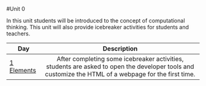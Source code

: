 #Unit 0

In this unit students will be introduced to the concept of computational thinking. This unit will also provide icebreaker activities for students and teachers.

| Day | Description | 
|-------|:-------:|
| [1 Elements](lessons/day1)| After completing some icebreaker activities, students are asked to open the developer tools and customize the HTML of a webpage for the first time.|